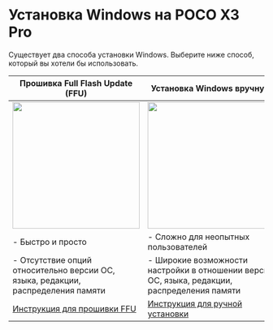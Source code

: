 # Установка Windows на POCO X3 Pro

Существует два способа установки Windows. Выберите ниже способ, который вы хотели бы использовать.

| **Прошивка Full Flash Update (FFU)**                                                                | **Установка Windows вручную** |
|---------------------------------------------------------------------------------------------------------|------------------------------------------------------------------------------------------------------------------------|
| <a href="ffu.md"><img src="https://github.com/user-attachments/assets/427d08d7-33bc-4933-bed8-99381e6c75c9" width="250"></a> | <a href="1-partition.md"><img src="https://github.com/user-attachments/assets/04e52d94-9414-4903-a894-e1885e85bd99" width="250"></a> |
| - Быстро и просто  | - Сложно для неопытных пользователей |
| - Отсутствие опций относительно версии ОС, языка, редакции, распределения памяти | - Широкие возможности настройки в отношении версии ОС, языка, редакции, распределения памяти |
| [Инструкция для прошивки FFU](ffu.md)    | [Инструкция для ручной установки](1-partition.md) |
